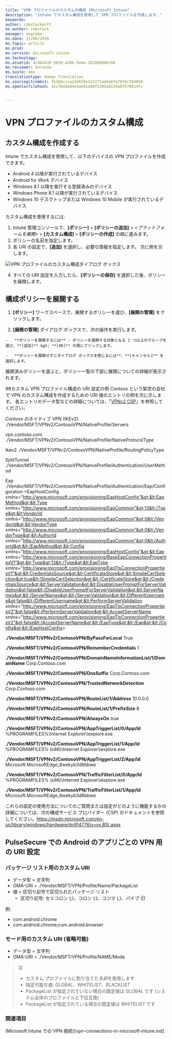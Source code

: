 ```yaml
---
title: "VPN プロファイルのカスタムの構成 |Microsoft Intune"
description: "Intune でカスタム構成を使用して VPN プロファイルを作成します。"
keywords: 
author: robstackmsft
ms.author: robstack
manager: angrobe
ms.date: 11/06/2016
ms.topic: article
ms.prod: 
ms.service: microsoft-intune
ms.technology: 
ms.assetid: 4c0bd439-3b58-420b-9a9a-282886986786
ms.reviewer: karanda
ms.suite: ems
translationtype: Human Translation
ms.sourcegitcommit: fb3b6cccaa3e62be3a7271ae6a67e76f8cf8d858
ms.openlocfilehash: a1c7648a4ee4ab91e00f5305a8124a07570824fc


---
```


# <a name="custom-configurations-for-vpn-profiles"></a>VPN プロファイルのカスタム構成

## <a name="create-a-custom-configuration"></a>カスタム構成を作成する
Intune でカスタム構成を使用して、以下のデバイスの VPN プロファイルを作成できます。

* Android 4 以降が実行されているデバイス
* Android for Work デバイス
* Windows 8.1 以降を実行する登録済みのデバイス
* Windows Phone 8.1 以降が実行されているデバイス
* Windows 10 デスクトップまたは Windows 10 Mobile が実行されているデバイス

カスタム構成を使用するには:

   1. Intune 管理コンソールで、**[ポリシー]** > **[ポリシーの追加]** > *<プラットフォームを展開>* > **[カスタム構成]** > **[ポリシーの作成]** の順に進みます。
   2. ポリシーの名前を指定します。
   3. 各 URI の設定で、**[追加]** を選択し、必要な情報を指定します。 次に例を示します。

   ![VPN プロファイルのカスタム構成ダイアログ ボックス](./media/Intune_Add_VPN_URI.png)

   4.  すべての URI 設定を入力したら、**[ポリシーの保存]** を選択した後、ポリシーを展開します。

## <a name="deploy-a-configuration-policy"></a>構成ポリシーを展開する

1.  **[ポリシー]** ワークスペースで、展開するポリシーを選び、**[展開の管理]** をクリックします。

2.   **[展開の管理]** ダイアログ ボックスで、次の操作を実行します。

    -   **ポリシーを展開するには** - ポリシーを展開する対象となる 1 つ以上のグループを選び、**[追加]** &gt; **[OK]** の順にクリックします。

    -   **ポリシーを展開せずにダイアログ ボックスを閉じるには**、**[キャンセル]** を選択します。

展開済みポリシーを選ぶと、ポリシー一覧の下部に展開についての詳細が表示されます。

##<a name="example-of-uri-settings-for-a-custom-vpn-profile-configuration"></a>カスタム VPN プロファイル構成の URI 設定の例
Contoso という架空の会社で VPN のカスタム構成を作成するための URI 値のエントリの例を次に示します。 各エントリのデータ型などの詳細については、「[VPNv2 CSP](https://msdn.microsoft.com/en-us/library/windows/hardware/dn914776.aspx)」を参照してください。

Contoso のネイティブ VPN (IKEv2): ./Vendor/MSFT/VPNv2/ContosoVPN/NativeProfile/Servers

vpn.contoso.com ./Vendor/MSFT/VPNv2/ContosoVPN/NativeProfile/NativeProtocolType

Ikev2 ./Vendor/MSFT/VPNv2/ContosoVPN/NativeProfile/RoutingPolicyType

SplitTunnel ./Vendor/MSFT/VPNv2/ContosoVPN/NativeProfile/Authentication/UserMethod

Eap ./Vendor/MSFT/VPNv2/ContosoVPN/NativeProfile/Authentication/Eap/Configuration &lt;EapHostConfig xmlns="http://www.microsoft.com/provisioning/EapHostConfig"&gt;&lt;EapMethod&gt;&lt;Type xmlns="http://www.microsoft.com/provisioning/EapCommon"&gt;13&lt;/Type&gt;&lt;VendorId xmlns="http://www.microsoft.com/provisioning/EapCommon"&gt;0&lt;/VendorId&gt;&lt;VendorType xmlns="http://www.microsoft.com/provisioning/EapCommon"&gt;0&lt;/VendorType&gt;&lt;AuthorId xmlns="http://www.microsoft.com/provisioning/EapCommon"&gt;0&lt;/AuthorId&gt;&lt;/EapMethod&gt;&lt;Config xmlns="http://www.microsoft.com/provisioning/EapHostConfig"&gt;&lt;Eap xmlns="http://www.microsoft.com/provisioning/BaseEapConnectionPropertiesV1"&gt;&lt;Type&gt;13&lt;/Type&gt;&lt;EapType xmlns="http://www.microsoft.com/provisioning/EapTlsConnectionPropertiesV1"&gt;&lt;CredentialsSource&gt;&lt;CertificateStore&gt;&lt;SimpleCertSelection&gt;true&lt;/SimpleCertSelection&gt;&lt;/CertificateStore&gt;&lt;/CredentialsSource&gt;&lt;ServerValidation&gt;&lt;DisableUserPromptForServerValidation&gt;false&lt;/DisableUserPromptForServerValidation&gt;&lt;ServerNames&gt;&lt;/ServerNames&gt;&lt;/ServerValidation&gt;&lt;DifferentUsername&gt;false&lt;/DifferentUsername&gt;&lt;PerformServerValidation xmlns="http://www.microsoft.com/provisioning/EapTlsConnectionPropertiesV2"&gt;false&lt;/PerformServerValidation&gt;&lt;AcceptServerName xmlns="http://www.microsoft.com/provisioning/EapTlsConnectionPropertiesV2"&gt;false&lt;/AcceptServerName&gt;&lt;/EapType&gt;&lt;/Eap&gt;&lt;/Config&gt;&lt;/EapHostConfig&gt;

**./Vendor/MSFT/VPNv2/ContosoVPN/ByPassForLocal** True

**./Vendor/MSFT/VPNv2/ContosoVPN/RememberCredentials** 1

**./Vendor/MSFT/VPNv2/ContosoVPN/DomainNameInformationList/1/DomainName** Corp.Contoso.com

**./Vendor/MSFT/VPNv2/ContosoVPN/DnsSuffix** Corp.Contoso.com

**./Vendor/MSFT/VPNv2/ContosoVPN/TrustedNetworkDetection** Corp.Contoso.com

**./Vendor/MSFT/VPNv2/ContosoVPN/RouteList/1/Address** 10.0.0.0

**./Vendor/MSFT/VPNv2/ContosoVPN/RouteList/1/PrefixSize** 8

**./Vendor/MSFT/VPNv2/ContosoVPN/AlwaysOn** true

**./Vendor/MSFT/VPNv2/ContosoVPN/AppTriggerList/0/App/Id** %PROGRAMFILES%\Internet Explorer\iexplore.exe

**./Vendor/MSFT/VPNv2/ContosoVPN/AppTriggerList/1/App/Id** %PROGRAMFILES% (x86)\Internet Explorer\iexplore.exe

**./Vendor/MSFT/VPNv2/ContosoVPN/AppTriggerList/2/App/Id** Microsoft.MicrosoftEdge_8wekyb3d8bbwe

**./Vendor/MSFT/VPNv2/ContosoVPN/TrafficFilterList/0/App/Id** %PROGRAMFILES% (x86)\Internet Explorer\iexplore.exe

**./Vendor/MSFT/VPNv2/ContosoVPN/TrafficFilterList/1/App/Id** Microsoft.MicrosoftEdge_8wekyb3d8bbwe

これらの設定の使用方法についてのご質問または設定がどのように機能するかの詳細については、次の構成サービス プロバイダー (CSP) のドキュメントを参照してください。https://msdn.microsoft.com/en-us/library/windows/hardware/dn914776(v=vs.85).aspx

## <a name="uri-settings-for-android-perapp-vpn-on-pulsesecure"></a>PulseSecure での Android のアプリごとの VPN 用の URI 設定
### <a name="custom-uri-for-package-list"></a>パッケージ リスト用のカスタム URI
-  データ型 = 文字列
-  OMA-URI = ./Vendor/MSFT/VPN/Profile/Name/PackageList
-  値 = 区切り記号で区切られたパッケージ リスト
   - 区切り記号: セミコロン (;)、コロン (:)、コンマ (,)、パイプ (|)

例:
- com.android.chrome
- com.android.chrome;com.android.browser

### <a name="custom-uri-for-mode-optional"></a>モード用のカスタム URI (省略可能)
- データ型 = 文字列
- OMA-URI = ./Vendor/MSFT/VPN/Profile/NAME/Mode

> 注
> - カスタム プロファイルに割り当てた*名前*を使用します
> - 指定可能な値: *GLOBAL*、*WHITELIST*、*BLACKLIST*
> - PackageList が指定されていない場合の既定値は *GLOBAL* です (システム全体のプロファイルと下位互換)
> - PackageList が指定されている場合の既定値は *WHITELIST* です


### <a name="see-also"></a>関連項目
(Microsoft Intune での VPN 接続)[vpn-connections-in-microsoft-intune.md]



<!--HONumber=Nov16_HO1-->


